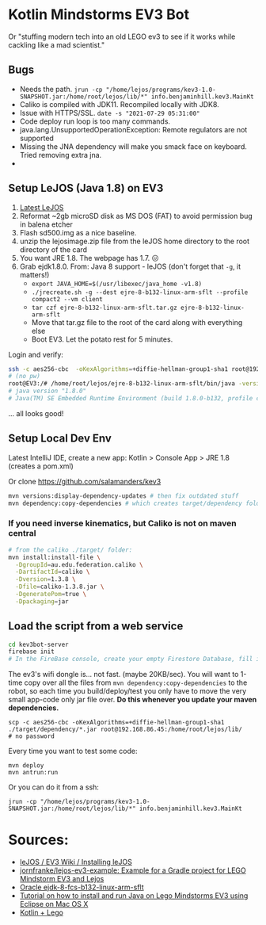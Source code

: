 # Kotlin Mindstorms EV3 Bot

Or "stuffing modern tech into an old LEGO ev3 to see if it works while cackling like a mad scientist."

## Bugs

* Needs the
  path.  `jrun -cp "/home/lejos/programs/kev3-1.0-SNAPSHOT.jar:/home/root/lejos/lib/*" info.benjaminhill.kev3.MainKt`
* Caliko is compiled with JDK11. Recompiled locally with JDK8.
* Issue with HTTPS/SSL.  `date -s "2021-07-29 05:31:00"`
* Code deploy run loop is too many commands.
* java.lang.UnsupportedOperationException: Remote regulators are not supported
* Missing the JNA dependency will make you smack face on keyboard. Tried removing extra jna.
*

## Setup LeJOS (Java 1.8) on EV3

1. [Latest LeJOS](https://sourceforge.net/projects/ev3.lejos.p/files/0.9.1-beta/)
2. Reformat ~2gb microSD disk as MS DOS (FAT) to avoid permission bug in balena etcher
3. Flash sd500.img as a nice baseline.
4. unzip the lejosimage.zip file from the leJOS home directory to the root directory of the card
5. You want JRE 1.8. The webpage has 1.7. 😖
6. Grab ejdk1.8.0. From: Java 8 support - leJOS (don't forget that `-g`, it matters!)
    * `export JAVA_HOME=$(/usr/libexec/java_home -v1.8)`
    * `./jrecreate.sh -g --dest ejre-8-b132-linux-arm-sflt --profile compact2 --vm client`
    * `tar czf ejre-8-b132-linux-arm-sflt.tar.gz ejre-8-b132-linux-arm-sflt`
    * Move that tar.gz file to the root of the card along with everything else
    * Boot EV3. Let the potato rest for 5 minutes.

Login and verify:

```bash
ssh -c aes256-cbc  -oKexAlgorithms=+diffie-hellman-group1-sha1 root@192.168.86.45
# (no pw)
root@EV3:/# /home/root/lejos/ejre-8-b132-linux-arm-sflt/bin/java -version
# java version "1.8.0"
# Java(TM) SE Embedded Runtime Environment (build 1.8.0-b132, profile compact2, headless)
```

... all looks good!

## Setup Local Dev Env

Latest IntelliJ IDE, create a new app: Kotlin > Console App > JRE 1.8
(creates a pom.xml)

Or clone https://github.com/salamanders/kev3

```bash
mvn versions:display-dependency-updates # then fix outdated stuff
mvn dependency:copy-dependencies # which creates target/dependency folder of the jars you need!
```

### If you need inverse kinematics, but Caliko is not on maven central

```bash
# from the caliko ./target/ folder: 
mvn install:install-file \
  -DgroupId=au.edu.federation.caliko \
  -DartifactId=caliko \
  -Dversion=1.3.8 \
  -Dfile=caliko-1.3.8.jar \
  -DgeneratePom=true \
  -Dpackaging=jar
```

## Load the script from a web service

```bash
cd kev3bot-server
firebase init
# In the FireBase console, create your empty Firestore Database, fill in your own PROJECT_ID and API_KEY.
```

The ev3's wifi dongle is... not fast.  (maybe 20KB/sec). You will want to 1-time copy over all the files from
`mvn dependency:copy-dependencies` to the robot, so each time you build/deploy/test you only have to move the very small
app-code only jar file over.
**Do this whenever you update your maven dependencies.**

    scp -c aes256-cbc -oKexAlgorithms=+diffie-hellman-group1-sha1 ./target/dependency/*.jar root@192.168.86.45:/home/root/lejos/lib/
    # no password

Every time you want to test some code:

    mvn deploy
    mvn antrun:run

Or you can do it from a ssh:

    jrun -cp "/home/lejos/programs/kev3-1.0-SNAPSHOT.jar:/home/root/lejos/lib/*" info.benjaminhill.kev3.MainKt

# Sources:

* [leJOS / EV3 Wiki / Installing leJOS](https://sourceforge.net/p/lejos/wiki/Installing%20leJOS/)
* [jornfranke/lejos-ev3-example: Example for a Gradle project for LEGO Mindstorm EV3 and Lejos](https://github.com/jornfranke/lejos-ev3-example)
* [Oracle ejdk-8-fcs-b132-linux-arm-sflt](http://download.oracle.com/otn/java/ejdk/8-b132/ejdk-8-fcs-b132-linux-arm-sflt-03_mar_2014.tar.gz)
* [Tutorial on how to install and run Java on Lego Mindstorms EV3 using Eclipse on Mac OS X](http://www.bartneck.de/2017/06/04/tutorial-on-how-to-install-and-run-java-on-lego-mindstorms-ev3-using-eclipse-on-mac-os-x/)
* [Kotlin + Lego](https://dev.to/viniciusccarvalho/kotlin--lego-59fc)

